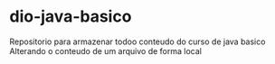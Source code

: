 # dio-java-basico
Repositorio para armazenar todoo conteudo do curso de java basico
Alterando o conteudo de um arquivo de forma local
